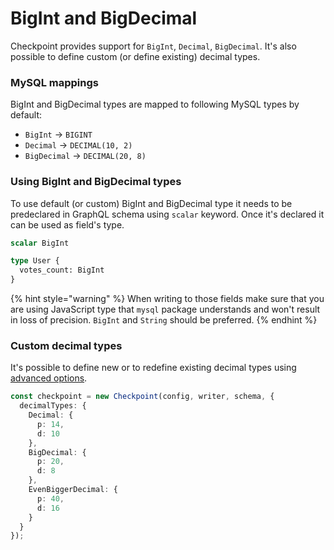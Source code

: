 # BigInt and BigDecimal

Checkpoint provides support for `BigInt`, `Decimal`, `BigDecimal`. It's also possible to define custom (or define existing) decimal types.

### MySQL mappings

BigInt and BigDecimal types are mapped to following MySQL types by default:

* `BigInt` -> `BIGINT`
* `Decimal` -> `DECIMAL(10, 2)`
* `BigDecimal` -> `DECIMAL(20, 8)`

### Using BigInt and BigDecimal types

To use default (or custom) BigInt and BigDecimal type it needs to be predeclared in GraphQL schema using `scalar` keyword. Once it's declared it can be used as field's type.

```graphql
scalar BigInt

type User {
  votes_count: BigInt
}  
```

{% hint style="warning" %}
When writing to those fields make sure that you are using JavaScript type that `mysql` package understands and won't result in loss of precision. `BigInt` and `String` should be preferred.
{% endhint %}

### Custom decimal types

It's possible to define new or to redefine existing decimal types using [advanced options](advanced-options.md).

```typescript
const checkpoint = new Checkpoint(config, writer, schema, {
  decimalTypes: {
    Decimal: {
      p: 14,
      d: 10
    },
    BigDecimal: {
      p: 20,
      d: 8
    },
    EvenBiggerDecimal: {
      p: 40,
      d: 16
    }
  }
});
```
